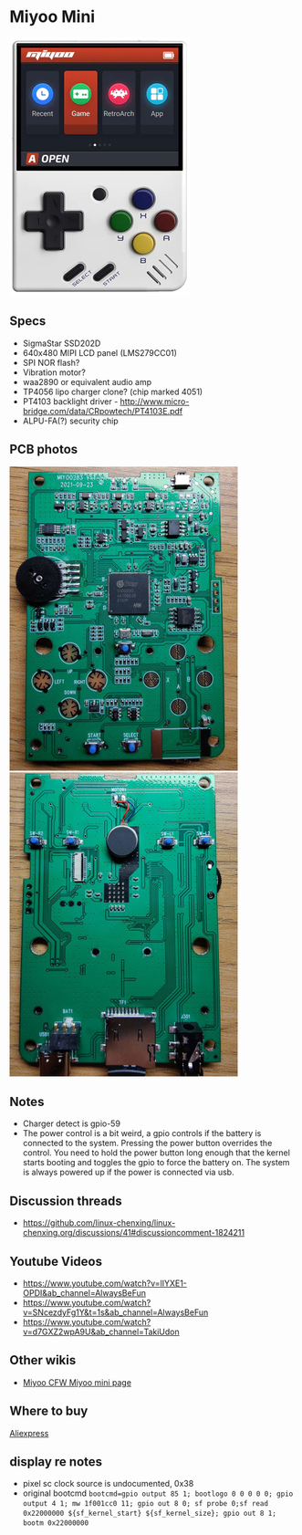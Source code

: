 # Miyoo Mini

![miyoomini](miyoomini.png)

## Specs

- SigmaStar SSD202D
- 640x480 MIPI LCD panel (LMS279CC01)
- SPI NOR flash?
- Vibration motor?
- waa2890 or equivalent audio amp
- TP4056 lipo charger clone? (chip marked 4051)
- PT4103 backlight driver - http://www.micro-bridge.com/data/CRpowtech/PT4103E.pdf
- ALPU-FA(?) security chip

## PCB photos

![front](pcb_front_scaled.jpg)
![back](pcb_back_scaled.jpg)

## Notes

- Charger detect is gpio-59
- The power control is a bit weird, a gpio controls if the battery is connected to the system. Pressing the power button overrides the control. You need to hold the power button long enough that the kernel starts booting and toggles the gpio to force the battery on. The system is always powered up if the power is connected via usb.

## Discussion threads

- https://github.com/linux-chenxing/linux-chenxing.org/discussions/41#discussioncomment-1824211

## Youtube Videos

- https://www.youtube.com/watch?v=lIYXE1-OPDI&ab_channel=AlwaysBeFun
- https://www.youtube.com/watch?v=SNcezdyFg1Y&t=1s&ab_channel=AlwaysBeFun
- https://www.youtube.com/watch?v=d7GXZ2wpA9U&ab_channel=TakiUdon

## Other wikis

- [Miyoo CFW Miyoo mini page](https://github.com/TriForceX/MiyooCFW/wiki/Miyoo-Mini)

## Where to buy

[Aliexpress](https://www.aliexpress.com/item/1005003611677275.html?spm=a2g0s.9042311.0.0.56e34c4dk9u5y1)


## display re notes

- pixel sc clock source is undocumented, 0x38
- original bootcmd `bootcmd=gpio output 85 1; bootlogo 0 0 0 0 0; gpio output 4 1; mw 1f001cc0 11; gpio out 8 0; sf probe 0;sf read 0x22000000 ${sf_kernel_start} ${sf_kernel_size}; gpio out 8 1; bootm 0x22000000`
